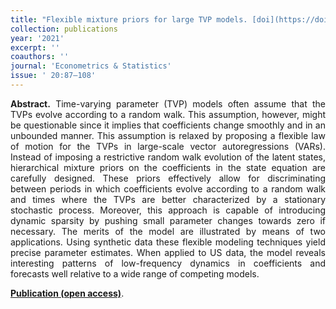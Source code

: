 ```yaml
---
title: "Flexible mixture priors for large TVP models. [doi](https://doi.org/10.1016/j.ecosta.2021.06.001)"
collection: publications
year: '2021'
excerpt: ''
coauthors: ''
journal: 'Econometrics & Statistics'
issue: ' 20:87–108'
---
```

<p align="justify"> <b>Abstract.</b> Time-varying parameter (TVP) models often assume that the TVPs evolve according to a random walk. This assumption, however, might be questionable since it implies that coefficients change smoothly and in an unbounded manner. This assumption is relaxed by proposing a flexible law of motion for the TVPs in large-scale vector autoregressions (VARs). Instead of imposing a restrictive random walk evolution of the latent states, hierarchical mixture priors on the coefficients in the state equation are carefully designed. These priors effectively allow for discriminating between periods in which coefficients evolve according to a random walk and times where the TVPs are better characterized by a stationary stochastic process. Moreover, this approach is capable of introducing dynamic sparsity by pushing small parameter changes towards zero if necessary. The merits of the model are illustrated by means of two applications. Using synthetic data these flexible modeling techniques yield precise parameter estimates. When applied to US data, the model reveals interesting patterns of low-frequency dynamics in coefficients and forecasts well relative to a wide range of competing models.
</p>

[**Publication (open access)**](https://doi.org/10.1016/j.ecosta.2021.06.001).
